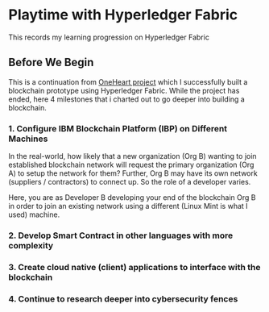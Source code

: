 # Playtime with Hyperledger Fabric
This records my learning progression on Hyperledger Fabric

## Before We Begin

This is a continuation from [OneHeart project](https://github.com/tkokhing/OneHeart/blob/main/README.md) which I successfully built a blockchain prototype using Hyperledger Fabric. While the project has ended, here 4 milestones that i charted out to go deeper into building a blockchain. 

### 1. Configure IBM Blockchain Platform (IBP) on Different Machines

In the real-world, how likely that a new organization (Org B) wanting to join established blockchain network will request the primary organization (Org A) to setup the network for them? Further, Org B may have its own network (suppliers / contractors) to connect up. So the role of a developer varies.

Here, you are as Developer B developing your end of the blockchain Org B in order to join an existing network using a different (Linux Mint is what I used) machine. 

### 2. Develop Smart Contract in other languages with more complexity 

### 3. Create cloud native (client) applications to interface with the blockchain

### 4. Continue to research deeper into cybersecurity fences 
